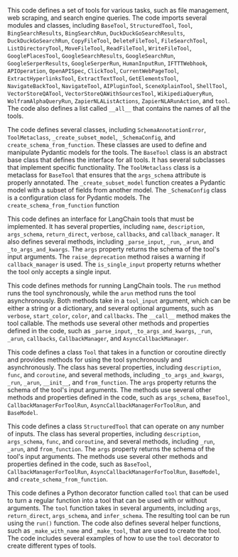 This code defines a set of tools for various tasks, such as file management, web scraping, and search engine queries. The code imports several modules and classes, including `BaseTool`, `StructuredTool`, `Tool`, `BingSearchResults`, `BingSearchRun`, `DuckDuckGoSearchResults`, `DuckDuckGoSearchRun`, `CopyFileTool`, `DeleteFileTool`, `FileSearchTool`, `ListDirectoryTool`, `MoveFileTool`, `ReadFileTool`, `WriteFileTool`, `GooglePlacesTool`, `GoogleSearchResults`, `GoogleSearchRun`, `GoogleSerperResults`, `GoogleSerperRun`, `HumanInputRun`, `IFTTTWebhook`, `APIOperation`, `OpenAPISpec`, `ClickTool`, `CurrentWebPageTool`, `ExtractHyperlinksTool`, `ExtractTextTool`, `GetElementsTool`, `NavigateBackTool`, `NavigateTool`, `AIPluginTool`, `SceneXplainTool`, `ShellTool`, `VectorStoreQATool`, `VectorStoreQAWithSourcesTool`, `WikipediaQueryRun`, `WolframAlphaQueryRun`, `ZapierNLAListActions`, `ZapierNLARunAction`, and `tool`. The code also defines a list called `__all__` that contains the names of all the tools.

The code defines several classes, including `SchemaAnnotationError`, `ToolMetaclass`, `_create_subset_model`, `_SchemaConfig`, and `create_schema_from_function`. These classes are used to define and manipulate Pydantic models for the tools. The `BaseTool` class is an abstract base class that defines the interface for all tools. It has several subclasses that implement specific functionality. The `ToolMetaclass` class is a metaclass for `BaseTool` that ensures that the `args_schema` attribute is properly annotated. The `_create_subset_model` function creates a Pydantic model with a subset of fields from another model. The `_SchemaConfig` class is a configuration class for Pydantic models. The `create_schema_from_function` function

This code defines an interface for LangChain tools that must be implemented. It has several properties, including `name`, `description`, `args_schema`, `return_direct`, `verbose`, `callbacks`, and `callback_manager`. It also defines several methods, including `_parse_input`, `_run`, `_arun`, and `_to_args_and_kwargs`. The `args` property returns the schema of the tool's input arguments. The `raise_deprecation` method raises a warning if `callback_manager` is used. The `is_single_input` property returns whether the tool only accepts a single input.

This code defines methods for running LangChain tools. The `run` method runs the tool synchronously, while the `arun` method runs the tool asynchronously. Both methods take in a `tool_input` argument, which can be either a string or a dictionary, and several optional arguments, such as `verbose`, `start_color`, `color`, and `callbacks`. The `__call__` method makes the tool callable. The methods use several other methods and properties defined in the code, such as `_parse_input`, `_to_args_and_kwargs`, `_run`, `_arun`, `callbacks`, `CallbackManager`, and `AsyncCallbackManager`.

This code defines a class `Tool` that takes in a function or coroutine directly and provides methods for using the tool synchronously and asynchronously. The class has several properties, including `description`, `func`, and `coroutine`, and several methods, including `_to_args_and_kwargs`, `_run`, `_arun`, `__init__`, and `from_function`. The `args` property returns the schema of the tool's input arguments. The methods use several other methods and properties defined in the code, such as `args_schema`, `BaseTool`, `CallbackManagerForToolRun`, `AsyncCallbackManagerForToolRun`, and `BaseModel`.

This code defines a class `StructuredTool` that can operate on any number of inputs. The class has several properties, including `description`, `args_schema`, `func`, and `coroutine`, and several methods, including `_run`, `_arun`, and `from_function`. The `args` property returns the schema of the tool's input arguments. The methods use several other methods and properties defined in the code, such as `BaseTool`, `CallbackManagerForToolRun`, `AsyncCallbackManagerForToolRun`, `BaseModel`, and `create_schema_from_function`.

This code defines a Python decorator function called `tool` that can be used to turn a regular function into a tool that can be used with or without arguments. The `tool` function takes in several arguments, including `args`, `return_direct`, `args_schema`, and `infer_schema`. The resulting tool can be run using the `run()` function. The code also defines several helper functions, such as `_make_with_name` and `_make_tool`, that are used to create the tool. The code includes several examples of how to use the `tool` decorator to create different types of tools.

